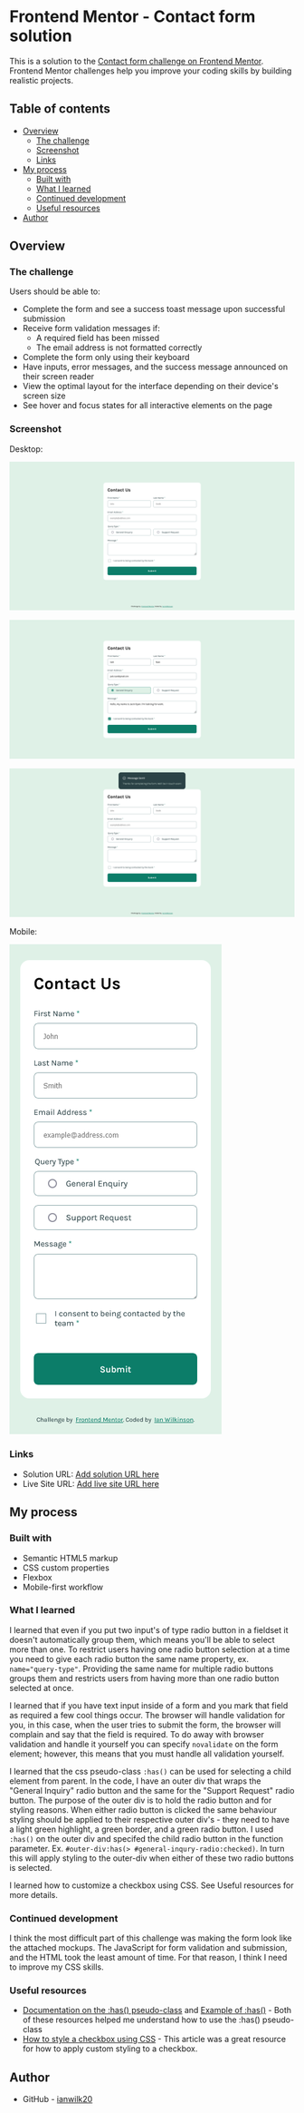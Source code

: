 # Frontend Mentor - Contact form solution

This is a solution to the [Contact form challenge on Frontend Mentor](https://www.frontendmentor.io/challenges/contact-form--G-hYlqKJj). Frontend Mentor challenges help you improve your coding skills by building realistic projects. 

## Table of contents

- [Overview](#overview)
  - [The challenge](#the-challenge)
  - [Screenshot](#screenshot)
  - [Links](#links)
- [My process](#my-process)
  - [Built with](#built-with)
  - [What I learned](#what-i-learned)
  - [Continued development](#continued-development)
  - [Useful resources](#useful-resources)
- [Author](#author)

## Overview

### The challenge

Users should be able to:

- Complete the form and see a success toast message upon successful submission
- Receive form validation messages if:
  - A required field has been missed
  - The email address is not formatted correctly
- Complete the form only using their keyboard
- Have inputs, error messages, and the success message announced on their screen reader
- View the optimal layout for the interface depending on their device's screen size
- See hover and focus states for all interactive elements on the page

### Screenshot

Desktop:

![Desktop initial state](/design/sol-desktop-init.png)

![Desktop filled state](/design/sol-desktop-filled.png)

![Desktop submitted state](/design/sol-desktop-submitted.png)

Mobile: 

![Mobile initial state](/design/sol-mobile-init.png)


### Links

- Solution URL: [Add solution URL here](https://your-solution-url.com)
- Live Site URL: [Add live site URL here](https://your-live-site-url.com)

## My process

### Built with

- Semantic HTML5 markup
- CSS custom properties
- Flexbox
- Mobile-first workflow

### What I learned

I learned that even if you put two input's of type radio button in a fieldset it doesn't automatically group them, which means you'll be able to select more than one. To restrict users having one radio button selection at a time you need to give each radio button the same name property, ex. ```name="query-type"```. Providing the same name for multiple radio buttons groups them and restricts users from having more than one radio button selected at once. 

I learned that if you have text input inside of a form and you mark that field as required a few cool things occur. The browser will handle validation for you, in this case, when the user tries to submit the form, the browser will complain and say that the field is required. To do away with browser validation and handle it yourself you can specify ```novalidate``` on the form element; however, this means that you must handle all validation yourself.


I learned that the css pseudo-class ```:has()``` can be used for selecting a child element from parent. In the code, I have an outer div that wraps the "General Inquiry" radio button and the same for the "Support Request" radio button. The purpose of the outer div is to hold the radio button and for styling reasons. When either radio button is clicked the same behaviour styling should be applied to their respective outer div's - they need to have a light green highlight, a green border, and a green radio button. I used ```:has()``` on the outer div and specifed the child radio button in the function parameter. Ex. ```#outer-div:has(> #general-inqury-radio:checked)```. In turn this will apply styling to the outer-div when either of these two radio buttons is selected.

I learned how to customize a checkbox using CSS. See Useful resources for more details.

### Continued development

I think the most difficult part of this challenge was making the form look like the attached mockups. The JavaScript for form validation and submission, and the HTML took the least amount of time. For that reason, I think I need to improve my CSS skills.


### Useful resources

- [Documentation on the :has() pseudo-class](https://www.w3.org/TR/selectors-4/#) and [Example of :has()](https://stackoverflow.com/questions/1014861/is-there-a-css-parent-selector) -  Both of these resources helped me understand how to use the :has() pseudo-class
- [How to style a checkbox using CSS](https://sentry.io/answers/how-to-style-a-checkbox-using-css/) - This article was a great resource for how to apply custom styling to a checkbox.

## Author

- GitHub - [ianwilk20](https://github.com/ianwilk20)
